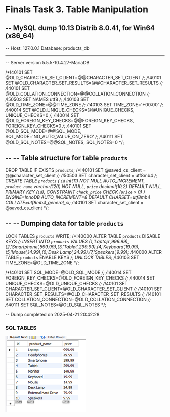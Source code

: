 # Finals Task 3. Table Manipulation
-- MySQL dump 10.13  Distrib 8.0.41, for Win64 (x86_64)
--
-- Host: 127.0.0.1    Database: products_db
-- ------------------------------------------------------
-- Server version	5.5.5-10.4.27-MariaDB

/*!40101 SET @OLD_CHARACTER_SET_CLIENT=@@CHARACTER_SET_CLIENT */;
/*!40101 SET @OLD_CHARACTER_SET_RESULTS=@@CHARACTER_SET_RESULTS */;
/*!40101 SET @OLD_COLLATION_CONNECTION=@@COLLATION_CONNECTION */;
/*!50503 SET NAMES utf8 */;
/*!40103 SET @OLD_TIME_ZONE=@@TIME_ZONE */;
/*!40103 SET TIME_ZONE='+00:00' */;
/*!40014 SET @OLD_UNIQUE_CHECKS=@@UNIQUE_CHECKS, UNIQUE_CHECKS=0 */;
/*!40014 SET @OLD_FOREIGN_KEY_CHECKS=@@FOREIGN_KEY_CHECKS, FOREIGN_KEY_CHECKS=0 */;
/*!40101 SET @OLD_SQL_MODE=@@SQL_MODE, SQL_MODE='NO_AUTO_VALUE_ON_ZERO' */;
/*!40111 SET @OLD_SQL_NOTES=@@SQL_NOTES, SQL_NOTES=0 */;

--
-- Table structure for table `products`
--

DROP TABLE IF EXISTS `products`;
/*!40101 SET @saved_cs_client     = @@character_set_client */;
/*!50503 SET character_set_client = utf8mb4 */;
CREATE TABLE `products` (
  `id` int(11) NOT NULL AUTO_INCREMENT,
  `product_name` varchar(120) NOT NULL,
  `price` decimal(10,2) DEFAULT NULL,
  PRIMARY KEY (`id`),
  CONSTRAINT `check_price` CHECK (`price` > 0)
) ENGINE=InnoDB AUTO_INCREMENT=8 DEFAULT CHARSET=utf8mb4 COLLATE=utf8mb4_general_ci;
/*!40101 SET character_set_client = @saved_cs_client */;

--
-- Dumping data for table `products`
--

LOCK TABLES `products` WRITE;
/*!40000 ALTER TABLE `products` DISABLE KEYS */;
INSERT INTO `products` VALUES (1,'Laptop',999.99),(2,'Smartphone',599.99),(3,'Tablet',299.99),(4,'Keyboard',19.99),(5,'Mouse',14.99),(6,'Desk Lamp',24.99),(7,'Speakers',9.99);
/*!40000 ALTER TABLE `products` ENABLE KEYS */;
UNLOCK TABLES;
/*!40103 SET TIME_ZONE=@OLD_TIME_ZONE */;

/*!40101 SET SQL_MODE=@OLD_SQL_MODE */;
/*!40014 SET FOREIGN_KEY_CHECKS=@OLD_FOREIGN_KEY_CHECKS */;
/*!40014 SET UNIQUE_CHECKS=@OLD_UNIQUE_CHECKS */;
/*!40101 SET CHARACTER_SET_CLIENT=@OLD_CHARACTER_SET_CLIENT */;
/*!40101 SET CHARACTER_SET_RESULTS=@OLD_CHARACTER_SET_RESULTS */;
/*!40101 SET COLLATION_CONNECTION=@OLD_COLLATION_CONNECTION */;
/*!40111 SET SQL_NOTES=@OLD_SQL_NOTES */;

-- Dump completed on 2025-04-21 20:42:28

### SQL TABLES

![screenshot](image/HA.png)
